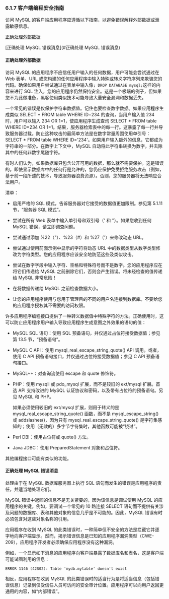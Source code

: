 ### 6.1.7 客户端编程安全指南

访问 MySQL 的客户端应用程序应遵循以下指南，以避免错误解释外部数据或泄露敏感信息。

[正确处理外部数据](#正确处理外部数据)

[正确处理 MySQL 错误消息](#正确处理 MySQL 错误消息)

#### 正确处理外部数据

访问 MySQL 的应用程序不应信任用户输入的任何数据，用户可能会尝试通过在 Web 表单、URL 或您构建的任何应用程序中输入特殊或转义字符序列来欺骗您的代码。确保如果用户尝试通过在表单中输入像` ; DROP DATABASE mysql; `这样的内容来进行 SQL 注入，您的应用程序仍然保持安全。这是一个极端的例子，但如果您不为此做准备，黑客使用类似技术可能导致大量安全漏洞和数据丢失。

一个常见的错误是仅保护字符串数据值。记住也要检查数字数据。如果应用程序生成类似 SELECT * FROM table WHERE ID=234 的查询，当用户输入值 234 时，用户可以输入 234 OR 1=1，使应用程序生成查询 SELECT * FROM table WHERE ID=234 OR 1=1。结果，服务器检索表中的每一行。这暴露了每一行并导致服务器过载。防止这种攻击的最简单方法是在数字常量周围使用单引号：SELECT * FROM table WHERE ID='234'。如果用户输入额外的信息，它都成为字符串的一部分。在数字上下文中，MySQL 自动将此字符串转换为数字，并去除其中的任何非数字尾随字符。

有时人们认为，如果数据库只包含公开可用的数据，那么就不需要保护。这是错误的。即使显示数据库中的任何行是允许的，您仍应保护免受拒绝服务攻击（例如，基于前一段所述的技术，导致服务器浪费资源）。否则，您的服务器将无法响应合法用户。

清单：

- 启用严格的 SQL 模式，告诉服务器对它接受的数据值更加限制。参见第 5.1.11 节，“服务器 SQL 模式”。


- 尝试在所有 Web 表单中输入单引号和双引号（' 和 "）。如果您收到任何 MySQL 错误，请立即调查问题。


- 尝试通过添加 %22（"）、%23（#）和 %27（'）来修改动态 URL。


- 尝试通过使用前面示例中显示的字符将动态 URL 中的数据类型从数字类型修改为字符类型。您的应用程序应该安全地防范这些及类似攻击。


- 尝试在数字字段中输入字符、空格和特殊符号而不是数字。您的应用程序应在将它们传递给 MySQL 之前删除它们，否则会产生错误。将未经检查的值传递给 MySQL 非常危险！


- 在将数据传递给 MySQL 之前检查数据大小。


- 让您的应用程序使用与您用于管理目的不同的用户名连接到数据库。不要给您的应用程序授权其不需要的访问权限。


许多应用程序编程接口提供了一种转义数据值中特殊字符的方法。正确使用时，这可以防止应用程序用户输入导致应用程序生成意图之外效果的语句的值：

- MySQL SQL 语句：使用 SQL 预备语句，并仅通过占位符接受数据值；参见第 13.5 节，“预备语句”。

- MySQL C API：使用 mysql_real_escape_string_quote() API 调用。或者，使用 C API 预备语句接口，并仅通过占位符接受数据值；参见 C API 预备语句接口。

- MySQL++：对查询流使用 escape 和 quote 修饰符。

- PHP：使用 mysqli 或 pdo_mysql 扩展，而不是较旧的 ext/mysql 扩展。首选 API 支持改进的 MySQL 认证协议和密码，以及带有占位符的预备语句。另见 MySQL 和 PHP。

  如果必须使用较旧的 ext/mysql 扩展，则用于转义的是 mysql_real_escape_string_quote() 函数，而不是 mysql_escape_string() 或 addslashes()，因为只有 mysql_real_escape_string_quote() 是字符集感知的；使用（无效的）多字节字符集时，其他函数可能被“绕过”。

- Perl DBI：使用占位符或 quote() 方法。
- Java JDBC：使用 PreparedStatement 对象和占位符。

其他编程接口可能有类似的功能。

#### 正确处理 MySQL 错误消息

处理由于在 MySQL 数据库服务器上执行 SQL 语句而发生的错误是应用程序的责任，并适当地处理它们。

MySQL 错误中返回的信息不是无关紧要的，因为该信息是调试使用 MySQL 的应用程序的关键。例如，要调试一个常见的 10 路连接 SELECT 语句而不提供有关涉及问题的数据库、表和其他对象的信息几乎是不可能的。因此，MySQL 错误有时必须包含对这些对象名称的引用。

应用程序在收到 MySQL 的此类错误时，一种简单但不安全的方法是拦截它并逐字地向客户端显示。然而，揭示错误信息是已知的应用程序漏洞类型（CWE-209），应用程序开发者必须确保应用程序没有这种漏洞。

例如，一个显示如下消息的应用程序向客户端暴露了数据库名和表名，这是客户端可能试图利用的信息：

```
ERROR 1146 (42S02): Table 'mydb.mytable' doesn't exist
```

相反，应用程序在收到 MySQL 的此类错误时的适当行为是将适当信息（包括错误信息）记录到仅受信任人员可访问的安全审计位置。应用程序可以向用户返回更通用的内容，如“内部错误”。